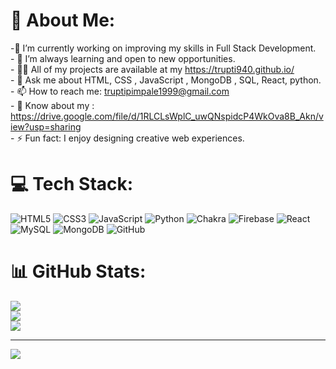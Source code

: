 # 💫 About Me:
-🔭 I’m currently working on improving my skills in Full Stack Development.<br>- 🌱 I’m always learning and open to new opportunities.<br>- 👨‍💻 All of my projects are available at my https://trupti940.github.io/<br>- 💬 Ask me about HTML, CSS , JavaScript , MongoDB , SQL, React, python.<br>- 📫 How to reach me: truptipimpale1999@gmail.com<br>- 📄 Know about my : https://drive.google.com/file/d/1RLCLsWplC_uwQNspidcP4WkOva8B_Akn/view?usp=sharing<br>- ⚡ Fun fact: I enjoy designing creative web experiences.



# 💻 Tech Stack:
![HTML5](https://img.shields.io/badge/html5-%23E34F26.svg?style=for-the-badge&logo=html5&logoColor=white) ![CSS3](https://img.shields.io/badge/css3-%231572B6.svg?style=for-the-badge&logo=css3&logoColor=white) ![JavaScript](https://img.shields.io/badge/javascript-%23323330.svg?style=for-the-badge&logo=javascript&logoColor=%23F7DF1E) ![Python](https://img.shields.io/badge/python-3670A0?style=for-the-badge&logo=python&logoColor=ffdd54) ![Chakra](https://img.shields.io/badge/chakra-%234ED1C5.svg?style=for-the-badge&logo=chakraui&logoColor=white) ![Firebase](https://img.shields.io/badge/firebase-%23039BE5.svg?style=for-the-badge&logo=firebase) ![React](https://img.shields.io/badge/react-%2320232a.svg?style=for-the-badge&logo=react&logoColor=%2361DAFB) ![MySQL](https://img.shields.io/badge/mysql-4479A1.svg?style=for-the-badge&logo=mysql&logoColor=white) ![MongoDB](https://img.shields.io/badge/MongoDB-%234ea94b.svg?style=for-the-badge&logo=mongodb&logoColor=white) ![GitHub](https://img.shields.io/badge/github-%23121011.svg?style=for-the-badge&logo=github&logoColor=white)
# 📊 GitHub Stats:
![](https://github-readme-stats.vercel.app/api?username=trupti940&theme=dark&hide_border=false&include_all_commits=false&count_private=false)<br/>
![](https://github-readme-streak-stats.herokuapp.com/?user=trupti940&theme=dark&hide_border=false)<br/>
![](https://github-readme-stats.vercel.app/api/top-langs/?username=trupti940&theme=dark&hide_border=false&include_all_commits=false&count_private=false&layout=compact)

---
[![](https://visitcount.itsvg.in/api?id=trupti940&icon=0&color=0)](https://visitcount.itsvg.in)

<!-- Proudly created with GPRM ( https://gprm.itsvg.in ) -->
